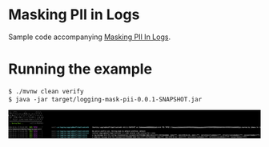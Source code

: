 # Masking PII in Logs

Sample code accompanying [Masking PII In Logs](https://blog.monkey.codes/masking-pii-in-logs/).

# Running the example

```
$ ./mvnw clean verify
$ java -jar target/logging-mask-pii-0.0.1-SNAPSHOT.jar
```

![Screenshot](sample_output.png)
